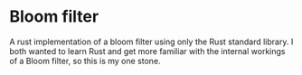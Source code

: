 # Bloom filter

A rust implementation of a bloom filter using only the Rust standard library. I both wanted to learn Rust and get more familiar with the internal workings of a Bloom filter, so this is my one stone.